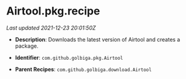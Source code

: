 # Airtool.pkg.recipe

_Last updated 2021-12-23 20:01:50Z_

- **Description**: Downloads the latest version of Airtool and creates a package.

- **Identifier**: `com.github.golbiga.pkg.Airtool`

- **Parent Recipes**: `com.github.golbiga.download.Airtool`
